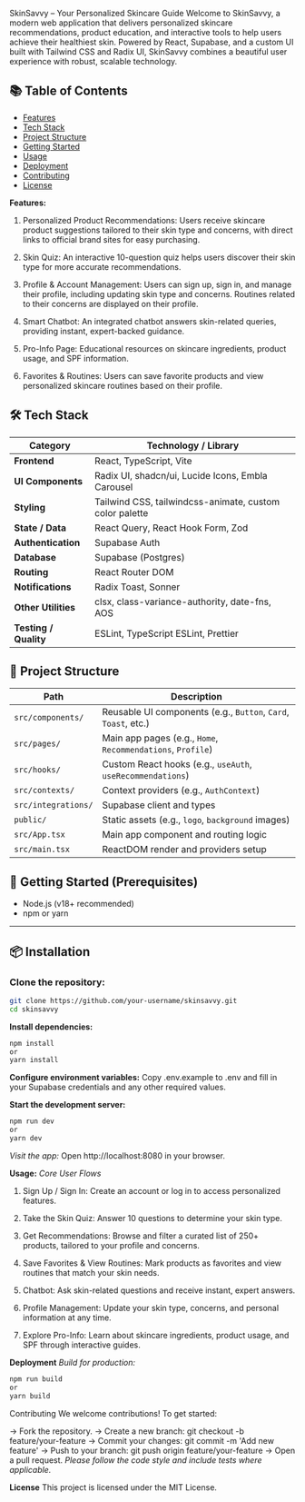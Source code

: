 SkinSavvy – Your Personalized Skincare Guide
Welcome to SkinSavvy, a modern web application that delivers personalized skincare recommendations, product education, and interactive tools to help users achieve their healthiest skin. Powered by React, Supabase, and a custom UI built with Tailwind CSS and Radix UI, SkinSavvy combines a beautiful user experience with robust, scalable technology.

## 📚 Table of Contents

- [Features](#features)
- [Tech Stack](#tech-stack)
- [Project Structure](#project-structure)
- [Getting Started](#getting-started)
- [Usage](#usage)
- [Deployment](#deployment)
- [Contributing](#contributing)
- [License](#license)

**Features:**
1) Personalized Product Recommendations:
Users receive skincare product suggestions tailored to their skin type and concerns, with direct links to official brand sites for easy purchasing.

2) Skin Quiz:
An interactive 10-question quiz helps users discover their skin type for more accurate recommendations.

3) Profile & Account Management:
Users can sign up, sign in, and manage their profile, including updating skin type and concerns. Routines related to their concerns are displayed on their profile.

4) Smart Chatbot:
An integrated chatbot answers skin-related queries, providing instant, expert-backed guidance.

5) Pro-Info Page:
Educational resources on skincare ingredients, product usage, and SPF information.

6) Favorites & Routines:
Users can save favorite products and view personalized skincare routines based on their profile.

## 🛠️ Tech Stack

| **Category**          | **Technology / Library**                                                |
|-----------------------|-------------------------------------------------------------------------|
| **Frontend**          | React, TypeScript, Vite                                                 |
| **UI Components**     | Radix UI, shadcn/ui, Lucide Icons, Embla Carousel                       |
| **Styling**           | Tailwind CSS, tailwindcss-animate, custom color palette                 |
| **State / Data**      | React Query, React Hook Form, Zod                                       |
| **Authentication**    | Supabase Auth                                                           |
| **Database**          | Supabase (Postgres)                                                     |
| **Routing**           | React Router DOM                                                        |
| **Notifications**     | Radix Toast, Sonner                                                     |
| **Other Utilities**   | clsx, class-variance-authority, date-fns, AOS                           |
| **Testing / Quality** | ESLint, TypeScript ESLint, Prettier                                     |


## 📁 Project Structure

| **Path**               | **Description**                                              |
|------------------------|--------------------------------------------------------------|
| `src/components/`      | Reusable UI components (e.g., `Button`, `Card`, `Toast`, etc.) |
| `src/pages/`           | Main app pages (e.g., `Home`, `Recommendations`, `Profile`)   |
| `src/hooks/`           | Custom React hooks (e.g., `useAuth`, `useRecommendations`)    |
| `src/contexts/`        | Context providers (e.g., `AuthContext`)                       |
| `src/integrations/`    | Supabase client and types                                     |
| `public/`              | Static assets (e.g., `logo`, `background` images)             |
| `src/App.tsx`          | Main app component and routing logic                          |
| `src/main.tsx`         | ReactDOM render and providers setup                           |


## 🚀 Getting Started (Prerequisites)

- Node.js (v18+ recommended)
- npm or yarn

---

## 📦 Installation

### Clone the repository:

```bash
git clone https://github.com/your-username/skinsavvy.git
cd skinsavvy
```

**Install dependencies:**

```bash
npm install
or
yarn install
```

**Configure environment variables:**
Copy .env.example to .env and fill in your Supabase credentials and any other required values.

**Start the development server:**

```bash
npm run dev
or
yarn dev
```
*Visit the app:*
Open http://localhost:8080 in your browser.

**Usage:**
*Core User Flows*
1) Sign Up / Sign In:
Create an account or log in to access personalized features.

2) Take the Skin Quiz:
Answer 10 questions to determine your skin type.

3) Get Recommendations:
Browse and filter a curated list of 250+ products, tailored to your profile and concerns.

4) Save Favorites & View Routines:
Mark products as favorites and view routines that match your skin needs.

5) Chatbot:
Ask skin-related questions and receive instant, expert answers.

6) Profile Management:
Update your skin type, concerns, and personal information at any time.

7) Explore Pro-Info:
Learn about skincare ingredients, product usage, and SPF through interactive guides.


**Deployment**
*Build for production:*

```bash
npm run build
or
yarn build
```


Contributing
We welcome contributions! To get started:

-> Fork the repository.
-> Create a new branch: git checkout -b feature/your-feature
-> Commit your changes: git commit -m 'Add new feature'
-> Push to your branch: git push origin feature/your-feature
-> Open a pull request.
*Please follow the code style and include tests where applicable.*

**License**
This project is licensed under the MIT License.
